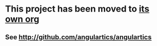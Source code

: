# This project has been moved to [its own org](http://github.com/angulartics/angulartics)

## See http://github.com/angulartics/angulartics

